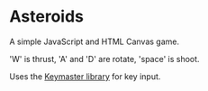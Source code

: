 # Asteroids

A simple JavaScript and HTML Canvas game.

'W' is thrust, 'A' and 'D' are rotate, 'space' is shoot.

Uses the [Keymaster library](https://github.com/madrobby/keymaster) for key input.
